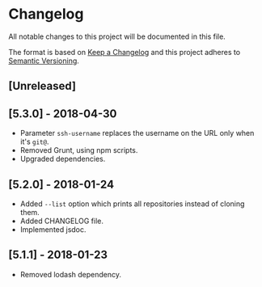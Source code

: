 # Changelog
All notable changes to this project will be documented in this file.

The format is based on [Keep a Changelog](http://keepachangelog.com/en/1.0.0/)
and this project adheres to [Semantic Versioning](http://semver.org/spec/v2.0.0.html).

## [Unreleased]

## [5.3.0] - 2018-04-30

- Parameter `ssh-username` replaces the username on the URL only when it's `git@`.
- Removed Grunt, using npm scripts.
- Upgraded dependencies.

## [5.2.0] - 2018-01-24

- Added `--list` option which prints all repositories instead of cloning them.
- Added CHANGELOG file.
- Implemented jsdoc.

## [5.1.1] - 2018-01-23

- Removed lodash dependency.
